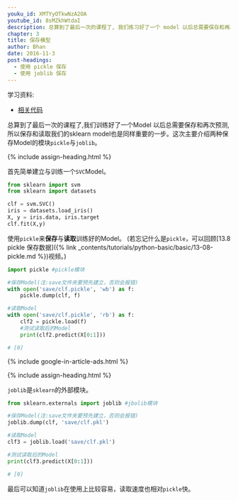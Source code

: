 ```yaml
---
youku_id: XMTYyOTkwNzA2OA
youtube_id: 8sMZkhWtdaI
description: 总算到了最后一次的课程了, 我们练习好了一个 model 以后总需要保存和再次预测, 所以保存和读取我们的 sklearn model 也是同样重要的一步.
chapter: 3
title: 保存模型
author: Bhan
date: 2016-11-3
post-headings:
  - 使用 pickle 保存
  - 使用 joblib 保存
---
```



学习资料:
  * [相关代码](https://github.com/MorvanZhou/tutorials/blob/master/sklearnTUT/sk11_save.py)


总算到了最后一次的课程了,我们训练好了一个Model 以后总需要保存和再次预测,
所以保存和读取我们的sklearn model也是同样重要的一步。这次主要介绍两种保存Model的模块`pickle`与`joblib`。


{% include assign-heading.html %}

首先简单建立与训练一个`SVC`Model。

```python
from sklearn import svm
from sklearn import datasets

clf = svm.SVC()
iris = datasets.load_iris()
X, y = iris.data, iris.target
clf.fit(X,y)
```

使用`pickle`来**保存**与**读取**训练好的Model。
(若忘记什么是`pickle`，可以回顾[13.8 pickle 保存数据]({% link _contents/tutorials/python-basic/basic/13-08-pickle.md %})视频。)

```python
import pickle #pickle模块

#保存Model(注:save文件夹要预先建立，否则会报错)
with open('save/clf.pickle', 'wb') as f:
    pickle.dump(clf, f)

#读取Model
with open('save/clf.pickle', 'rb') as f:
    clf2 = pickle.load(f)
    #测试读取后的Model
    print(clf2.predict(X[0:1]))

# [0]
```

{% include google-in-article-ads.html %}

{% include assign-heading.html %}


`joblib`是`sklearn`的外部模块。

```python
from sklearn.externals import joblib #jbolib模块

#保存Model(注:save文件夹要预先建立，否则会报错)
joblib.dump(clf, 'save/clf.pkl')

#读取Model
clf3 = joblib.load('save/clf.pkl')

#测试读取后的Model
print(clf3.predict(X[0:1]))

# [0]
```

最后可以知道`joblib`在使用上比较容易，读取速度也相对`pickle`快。

